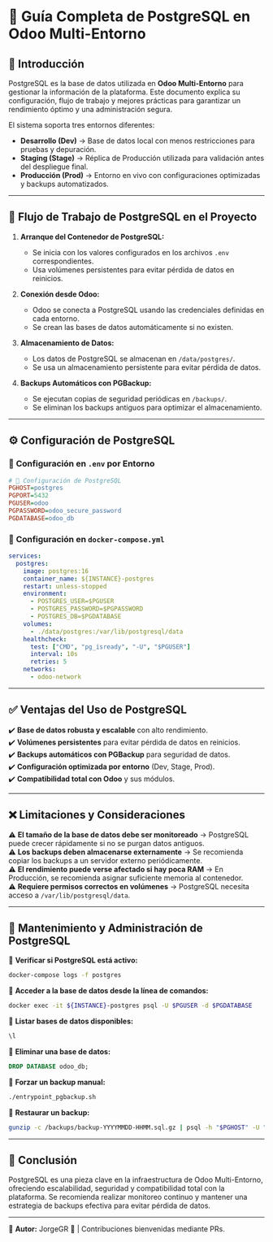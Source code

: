 # 🐘 **Guía Completa de PostgreSQL en Odoo Multi-Entorno**

## 🚀 **Introducción**
PostgreSQL es la base de datos utilizada en **Odoo Multi-Entorno** para gestionar la información de la plataforma.
Este documento explica su configuración, flujo de trabajo y mejores prácticas para garantizar un rendimiento óptimo y una administración segura.

El sistema soporta tres entornos diferentes:
- **Desarrollo (Dev)** → Base de datos local con menos restricciones para pruebas y depuración.
- **Staging (Stage)** → Réplica de Producción utilizada para validación antes del despliegue final.
- **Producción (Prod)** → Entorno en vivo con configuraciones optimizadas y backups automatizados.

---

## 🔄 **Flujo de Trabajo de PostgreSQL en el Proyecto**

1. **Arranque del Contenedor de PostgreSQL:**
   - Se inicia con los valores configurados en los archivos `.env` correspondientes.
   - Usa volúmenes persistentes para evitar pérdida de datos en reinicios.

2. **Conexión desde Odoo:**
   - Odoo se conecta a PostgreSQL usando las credenciales definidas en cada entorno.
   - Se crean las bases de datos automáticamente si no existen.

3. **Almacenamiento de Datos:**
   - Los datos de PostgreSQL se almacenan en `/data/postgres/`.
   - Se usa un almacenamiento persistente para evitar pérdida de datos.

4. **Backups Automáticos con PGBackup:**
   - Se ejecutan copias de seguridad periódicas en `/backups/`.
   - Se eliminan los backups antiguos para optimizar el almacenamiento.

---

## ⚙️ **Configuración de PostgreSQL**

### 🔹 **Configuración en `.env` por Entorno**
```ini
# 📌 Configuración de PostgreSQL
PGHOST=postgres
PGPORT=5432
PGUSER=odoo
PGPASSWORD=odoo_secure_password
PGDATABASE=odoo_db
```

### 🔹 **Configuración en `docker-compose.yml`**
```yaml
services:
  postgres:
    image: postgres:16
    container_name: ${INSTANCE}-postgres
    restart: unless-stopped
    environment:
      - POSTGRES_USER=$PGUSER
      - POSTGRES_PASSWORD=$PGPASSWORD
      - POSTGRES_DB=$PGDATABASE
    volumes:
      - ./data/postgres:/var/lib/postgresql/data
    healthcheck:
      test: ["CMD", "pg_isready", "-U", "$PGUSER"]
      interval: 10s
      retries: 5
    networks:
      - odoo-network
```

---

## ✅ **Ventajas del Uso de PostgreSQL**

✔️ **Base de datos robusta y escalable** con alto rendimiento.  
✔️ **Volúmenes persistentes** para evitar pérdida de datos en reinicios.  
✔️ **Backups automáticos con PGBackup** para seguridad de datos.  
✔️ **Configuración optimizada por entorno** (Dev, Stage, Prod).  
✔️ **Compatibilidad total con Odoo** y sus módulos.  

---

## ❌ **Limitaciones y Consideraciones**

⚠️ **El tamaño de la base de datos debe ser monitoreado** → PostgreSQL puede crecer rápidamente si no se purgan datos antiguos.  
⚠️ **Los backups deben almacenarse externamente** → Se recomienda copiar los backups a un servidor externo periódicamente.  
⚠️ **El rendimiento puede verse afectado si hay poca RAM** → En Producción, se recomienda asignar suficiente memoria al contenedor.  
⚠️ **Requiere permisos correctos en volúmenes** → PostgreSQL necesita acceso a `/var/lib/postgresql/data`.

---

## 🔄 **Mantenimiento y Administración de PostgreSQL**

🔹 **Verificar si PostgreSQL está activo:**
```sh
docker-compose logs -f postgres
```

🔹 **Acceder a la base de datos desde la línea de comandos:**
```sh
docker exec -it ${INSTANCE}-postgres psql -U $PGUSER -d $PGDATABASE
```

🔹 **Listar bases de datos disponibles:**
```sql
\l
```

🔹 **Eliminar una base de datos:**
```sql
DROP DATABASE odoo_db;
```

🔹 **Forzar un backup manual:**
```sh
./entrypoint_pgbackup.sh
```

🔹 **Restaurar un backup:**
```sh
gunzip -c /backups/backup-YYYYMMDD-HHMM.sql.gz | psql -h "$PGHOST" -U "$PGUSER" "$PGDATABASE"
```

---

## 🚀 **Conclusión**
PostgreSQL es una pieza clave en la infraestructura de Odoo Multi-Entorno, ofreciendo escalabilidad, seguridad y compatibilidad total con la plataforma. Se recomienda realizar monitoreo continuo y mantener una estrategia de backups efectiva para evitar pérdida de datos.

---

📌 **Autor:** JorgeGR 🚀 | Contribuciones bienvenidas mediante PRs.

